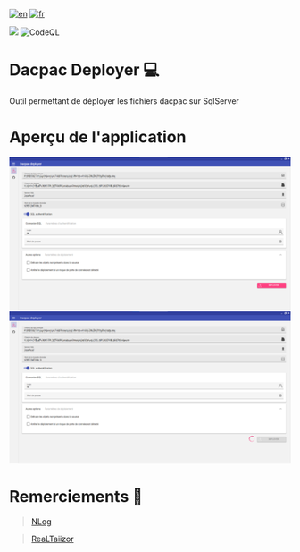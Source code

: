[![en](https://img.shields.io/badge/lang-en-red.svg)](https://github.com/DevElkami/DacpacDeployer/blob/main/README.md)
[![fr](https://img.shields.io/badge/lang-fr-blue.svg)](https://github.com/DevElkami/DacpacDeployer/blob/main/README.fr-fr.md)

![](https://github.com/DevElkami/DacpacDeployer/actions/workflows/workflow.yml/badge.svg?branch=main)
![CodeQL](https://github.com/DevElkami/DacpacDeployer/actions/workflows/codeql.yml/badge.svg)

# Dacpac Deployer :computer:
Outil permettant de déployer les fichiers dacpac sur SqlServer

# Aperçu de l'application

![](https://github.com/DevElkami/DacpacDeployer/blob/main/1-fr.png)
![](https://github.com/DevElkami/DacpacDeployer/blob/main/2-fr.png)


# Remerciements :pray:
> [NLog](https://github.com/NLog)

> [ReaLTaiizor](https://github.com/Taiizor/ReaLTaiizor)
